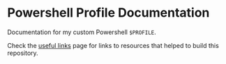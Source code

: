 # Powershell Profile Documentation <!-- Omit in toc -->

Documentation for my custom Powershell `$PROFILE`.

Check the [useful links](./Useful-Links.md) page for links to resources that helped to build this repository.
